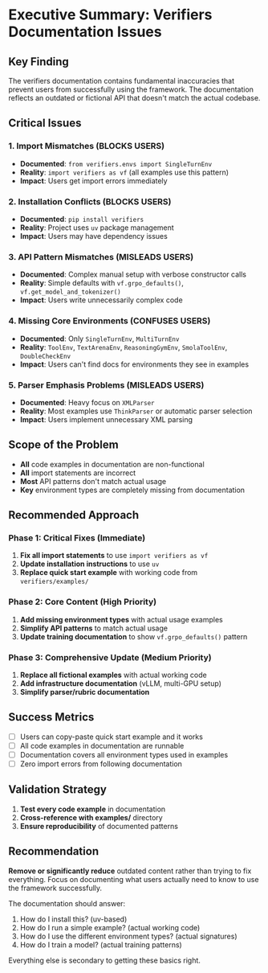 # Executive Summary: Verifiers Documentation Issues

## Key Finding

The verifiers documentation contains fundamental inaccuracies that prevent users from successfully using the framework. The documentation reflects an outdated or fictional API that doesn't match the actual codebase.

## Critical Issues

### 1. **Import Mismatches** (BLOCKS USERS)
- **Documented**: `from verifiers.envs import SingleTurnEnv`
- **Reality**: `import verifiers as vf` (all examples use this pattern)
- **Impact**: Users get import errors immediately

### 2. **Installation Conflicts** (BLOCKS USERS)
- **Documented**: `pip install verifiers`
- **Reality**: Project uses `uv` package management
- **Impact**: Users may have dependency issues

### 3. **API Pattern Mismatches** (MISLEADS USERS)
- **Documented**: Complex manual setup with verbose constructor calls
- **Reality**: Simple defaults with `vf.grpo_defaults()`, `vf.get_model_and_tokenizer()`
- **Impact**: Users write unnecessarily complex code

### 4. **Missing Core Environments** (CONFUSES USERS)
- **Documented**: Only `SingleTurnEnv`, `MultiTurnEnv`
- **Reality**: `ToolEnv`, `TextArenaEnv`, `ReasoningGymEnv`, `SmolaToolEnv`, `DoubleCheckEnv`
- **Impact**: Users can't find docs for environments they see in examples

### 5. **Parser Emphasis Problems** (MISLEADS USERS)
- **Documented**: Heavy focus on `XMLParser`
- **Reality**: Most examples use `ThinkParser` or automatic parser selection
- **Impact**: Users implement unnecessary XML parsing

## Scope of the Problem

- **All** code examples in documentation are non-functional
- **All** import statements are incorrect
- **Most** API patterns don't match actual usage
- **Key** environment types are completely missing from documentation

## Recommended Approach

### Phase 1: Critical Fixes (Immediate)
1. **Fix all import statements** to use `import verifiers as vf`
2. **Update installation instructions** to use `uv`
3. **Replace quick start example** with working code from `verifiers/examples/`

### Phase 2: Core Content (High Priority)
1. **Add missing environment types** with actual usage examples
2. **Simplify API patterns** to match actual usage
3. **Update training documentation** to show `vf.grpo_defaults()` pattern

### Phase 3: Comprehensive Update (Medium Priority)
1. **Replace all fictional examples** with actual working code
2. **Add infrastructure documentation** (vLLM, multi-GPU setup)
3. **Simplify parser/rubric documentation**

## Success Metrics

- [ ] Users can copy-paste quick start example and it works
- [ ] All code examples in documentation are runnable
- [ ] Documentation covers all environment types used in examples
- [ ] Zero import errors from following documentation

## Validation Strategy

1. **Test every code example** in documentation
2. **Cross-reference with examples/** directory
3. **Ensure reproducibility** of documented patterns

## Recommendation

**Remove or significantly reduce** outdated content rather than trying to fix everything. Focus on documenting what users actually need to know to use the framework successfully.

The documentation should answer:
1. How do I install this? (uv-based)
2. How do I run a simple example? (actual working code)
3. How do I use the different environment types? (actual signatures)
4. How do I train a model? (actual training patterns)

Everything else is secondary to getting these basics right.
